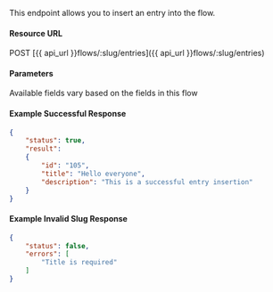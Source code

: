 <!--
@title Create new entry in a flow
@author Moltin Ltd
@description Inserts a new entry into the flow
@order 15.3.3

@sidebar 1
@family Flow/Entry
@rate No
@auth Yes
@format JSON
@http POST
@version beta
-->
This endpoint allows you to insert an entry into the flow.

#### Resource URL
POST [{{ api_url }}flows/:slug/entries]({{ api_url }}flows/:slug/entries)


#### Parameters
Available fields vary based on the fields in this flow

<!--code-->
#### Example Successful Response
``` json
{
    "status": true,
    "result":
    {
        "id": "105",
        "title": "Hello everyone",
        "description": "This is a successful entry insertion"
    }
}

```


#### Example Invalid Slug Response
``` json
{
    "status": false,
    "errors": [
        "Title is required"
    ]
}
```
<!--/code-->